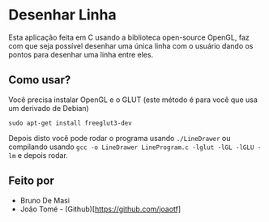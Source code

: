# Desenhar Linha
Esta aplicação feita em C usando a biblioteca open-source OpenGL, faz com que seja possível desenhar uma única linha com o usuário dando os pontos para desenhar uma linha entre eles.

## Como usar?
Você precisa instalar OpenGL e o GLUT (este método é para você que usa um derivado de Debian)
```
sudo apt-get install freeglut3-dev
```
Depois disto você pode rodar o programa usando `./LineDrawer` ou compilando usando `gcc -o LineDrawer LineProgram.c -lglut -lGL -lGLU -lm` e depois rodar.   

## Feito por
- Bruno De Masi
- João Tomé - (Github)[https://github.com/joaotf]
